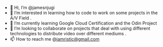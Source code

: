 - 👋 Hi, I’m @jamesnjugi
- 👀 I’m interested in learning how to code to work on some projects in the A/V Field .
- 🌱 I’m currently learning Google Cloud Certification and the Odin Project
- 💞️ I’m looking to collaborate on projects that deal with using different technologies to distribute video over different mediums .
- 📫 How to reach me @jamristic@gmail.com 

<!---
jamesnjugi/jamesnjugi is a ✨ special ✨ repository because its `README.md` (this file) appears on your GitHub profile.
You can click the Preview link to take a look at your changes.
--->
